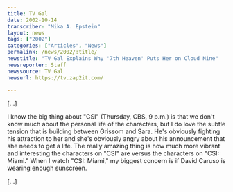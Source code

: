 ```yaml
---
title: TV Gal
date: 2002-10-14
transcriber: "Mika A. Epstein"
layout: news
tags: ["2002"]
categories: ["Articles", "News"]
permalink: /news/2002/:title/
newstitle: "TV Gal Explains Why '7th Heaven' Puts Her on Cloud Nine"
newsreporter: Staff
newssource: TV Gal
newsurl: https://tv.zap2it.com/

---
```


[...]

I know the big thing about "CSI" (Thursday, CBS, 9 p.m.) is that we don't know much about the personal life of the characters, but I do love the subtle tension that is building between Grissom and Sara. He's obviously fighting his attraction to her and she's obviously angry about his announcement that she needs to get a life. The really amazing thing is how much more vibrant and interesting the characters on "CSI" are versus the characters on "CSI: Miami." When I watch "CSI: Miami," my biggest concern is if David Caruso is wearing enough sunscreen.

[...]
